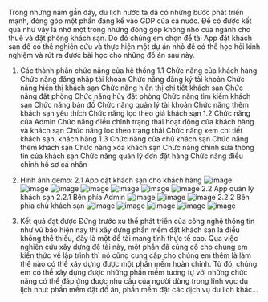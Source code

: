 Trong những năm gần đây, du lịch nước ta đã có những bước phát triển mạnh, đóng góp một phần đáng kể vào GDP của cả nước. Để có được kết quả như vậy là nhờ một trong những đóng góp không nhỏ của ngành cho thuê và đặt phòng khách sạn. Do đó chúng em chọn đề tài App đặt khách sạn để có thể nghiên cứu và thực hiện một dự án nhỏ để có thể học hỏi kinh nghiệm và rút ra được bài học cho những đồ án sau này.

1. Các thành phần chức năng của hệ thống
1.1 Chức năng của khách hàng
Chức năng đăng nhập tài khoản
Chức năng đăng ký tài khoản
Chức năng hiển thị khách sạn 
Chức năng hiển thị chi tiết khách sạn
Chức năng đặt phòng 
Chức năng hủy đặt phòng 
Chức năng tìm kiếm khách sạn
Chức năng bản đồ
Chức năng quản lý tài khoản 
Chức năng thêm khách sạn yêu thích
Chức năng lọc theo giá khách sạn
1.2 Chức năng của Admin
Chức năng điều chỉnh trạng thái hoạt động của khách hàng và khách sạn
Chức năng lọc theo trạng thái
Chức năng xem chi tiết khách sạn, khách hàng
1.3 Chức năng của chủ khách sạn
Chức năng thêm khách sạn 
Chức năng xóa khách sạn
Chức năng chỉnh sửa thông tin của khách sạn
Chức năng quản lý đơn đặt hàng
Chức năng điều chỉnh hồ sơ cá nhân 

2. Hình ảnh demo:
2.1 App đặt khách sạn cho khách hàng
![image](https://user-images.githubusercontent.com/106511965/226413624-153ba982-4219-442e-8d24-a50691d601f1.png)
![image](https://user-images.githubusercontent.com/106511965/226413668-fd0b1400-3682-4c02-b366-8569a8b0e129.png)
![image](https://user-images.githubusercontent.com/106511965/226413699-34c45991-99aa-4119-9b57-78538662ce1c.png)
![image](https://user-images.githubusercontent.com/106511965/226413737-778a722a-0822-476a-8d0a-e01d0a375713.png)
![image](https://user-images.githubusercontent.com/106511965/226413752-a5da9b39-4939-4502-829c-d51736c84be0.png)
![image](https://user-images.githubusercontent.com/106511965/226413770-e5d40d43-8214-48bf-823d-32556e553b1d.png)
![image](https://user-images.githubusercontent.com/106511965/226413803-545b3953-fc4b-456c-97a2-2aa5dd0492fa.png)
2.2 App quản lý khách sạn
2.2.1 Bên phía Admin
![image](https://user-images.githubusercontent.com/106511965/226413854-91b6a293-8dd0-4ed7-ac2f-5b77a9fdfb75.png)
![image](https://user-images.githubusercontent.com/106511965/226413874-f2358897-326e-4c6b-ac4b-df298a1ea0f3.png)
![image](https://user-images.githubusercontent.com/106511965/226413917-63890c20-0bf2-4038-8d36-dfda2773f623.png)
2.2.2 Bên phía chủ khách sạn
![image](https://user-images.githubusercontent.com/106511965/226414429-a8dae6bb-7c76-4e43-83b7-b03a08a43590.png)
![image](https://user-images.githubusercontent.com/106511965/226414450-541cac09-5398-4d5c-9904-1e67a706da03.png)
![image](https://user-images.githubusercontent.com/106511965/226414485-bbe7d408-a542-482d-a08d-5b8bcdb555a0.png)
![image](https://user-images.githubusercontent.com/106511965/226414502-87b3057d-42d7-4242-b242-fcfcc4911665.png)
![image](https://user-images.githubusercontent.com/106511965/226414589-fec32c5e-82ea-4f7f-a8ad-bd4937944dd9.png)

3. Kết quả đạt được
Đứng trước xu thế phát triển của công nghệ thông tin như vũ bão hiện nay thì xây dựng phần mềm đặt khách sạn là điều không thể thiếu, đây là một đề tài mang tính thực tế cao. Qua việc nghiên cứu xây dựng đề tài này, một phần đã củng cố cho chúng em kiến thức về lập trình thì nó cũng cung cấp cho chúng em thêm là làm thế nào có thể xây dựng được một phần mềm hoàn chỉnh. Từ đó, chúng em có thể xây dựng được những phần mềm tương tự với những chức năng có thể đáp ứng được nhu cầu của người dùng trong lĩnh vực du lịch như: phần mềm đặt đồ ăn, phần mềm đặt các dịch vụ du lịch khác…

